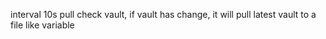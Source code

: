 interval 10s pull check vault, if vault has change, it will pull latest vault to a file like variable
